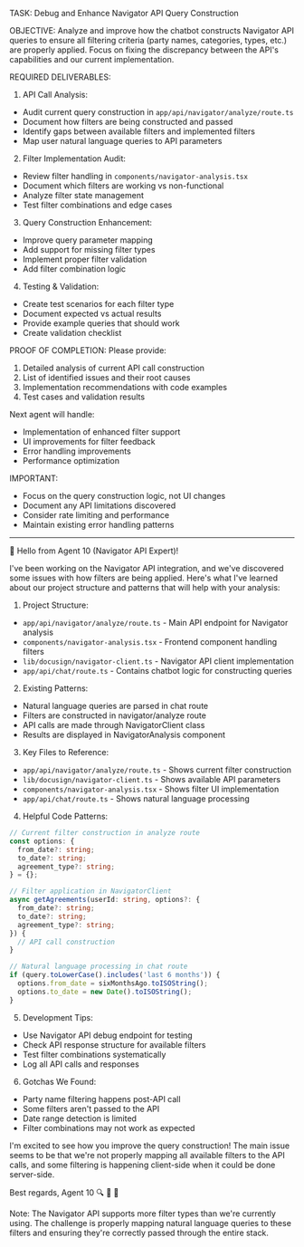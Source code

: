 TASK: Debug and Enhance Navigator API Query Construction

OBJECTIVE:
Analyze and improve how the chatbot constructs Navigator API queries to ensure all filtering criteria (party names, categories, types, etc.) are properly applied. Focus on fixing the discrepancy between the API's capabilities and our current implementation.

REQUIRED DELIVERABLES:

1. API Call Analysis:
- Audit current query construction in `app/api/navigator/analyze/route.ts`
- Document how filters are being constructed and passed
- Identify gaps between available filters and implemented filters
- Map user natural language queries to API parameters

2. Filter Implementation Audit:
- Review filter handling in `components/navigator-analysis.tsx`
- Document which filters are working vs non-functional
- Analyze filter state management
- Test filter combinations and edge cases

3. Query Construction Enhancement:
- Improve query parameter mapping
- Add support for missing filter types
- Implement proper filter validation
- Add filter combination logic

4. Testing & Validation:
- Create test scenarios for each filter type
- Document expected vs actual results
- Provide example queries that should work
- Create validation checklist

PROOF OF COMPLETION:
Please provide:
1. Detailed analysis of current API call construction
2. List of identified issues and their root causes
3. Implementation recommendations with code examples
4. Test cases and validation results

Next agent will handle:
- Implementation of enhanced filter support
- UI improvements for filter feedback
- Error handling improvements
- Performance optimization

IMPORTANT:
- Focus on the query construction logic, not UI changes
- Document any API limitations discovered
- Consider rate limiting and performance
- Maintain existing error handling patterns

-------------------

👋 Hello from Agent 10 (Navigator API Expert)!

I've been working on the Navigator API integration, and we've discovered some issues with how filters are being applied. Here's what I've learned about our project structure and patterns that will help with your analysis:

1. Project Structure:
- `app/api/navigator/analyze/route.ts` - Main API endpoint for Navigator analysis
- `components/navigator-analysis.tsx` - Frontend component handling filters
- `lib/docusign/navigator-client.ts` - Navigator API client implementation
- `app/api/chat/route.ts` - Contains chatbot logic for constructing queries

2. Existing Patterns:
- Natural language queries are parsed in chat route
- Filters are constructed in navigator/analyze route
- API calls are made through NavigatorClient class
- Results are displayed in NavigatorAnalysis component

3. Key Files to Reference:
- `app/api/navigator/analyze/route.ts` - Shows current filter construction
- `lib/docusign/navigator-client.ts` - Shows available API parameters
- `components/navigator-analysis.tsx` - Shows filter UI implementation
- `app/api/chat/route.ts` - Shows natural language processing

4. Helpful Code Patterns:
```typescript
// Current filter construction in analyze route
const options: {
  from_date?: string;
  to_date?: string;
  agreement_type?: string;
} = {};

// Filter application in NavigatorClient
async getAgreements(userId: string, options?: {
  from_date?: string;
  to_date?: string;
  agreement_type?: string;
}) {
  // API call construction
}

// Natural language processing in chat route
if (query.toLowerCase().includes('last 6 months')) {
  options.from_date = sixMonthsAgo.toISOString();
  options.to_date = new Date().toISOString();
}
```

5. Development Tips:
- Use Navigator API debug endpoint for testing
- Check API response structure for available filters
- Test filter combinations systematically
- Log all API calls and responses

6. Gotchas We Found:
- Party name filtering happens post-API call
- Some filters aren't passed to the API
- Date range detection is limited
- Filter combinations may not work as expected

I'm excited to see how you improve the query construction! The main issue seems to be that we're not properly mapping all available filters to the API calls, and some filtering is happening client-side when it could be done server-side.

Best regards,
Agent 10 🔍 🔧 🚀

Note: The Navigator API supports more filter types than we're currently using. The challenge is properly mapping natural language queries to these filters and ensuring they're correctly passed through the entire stack. 